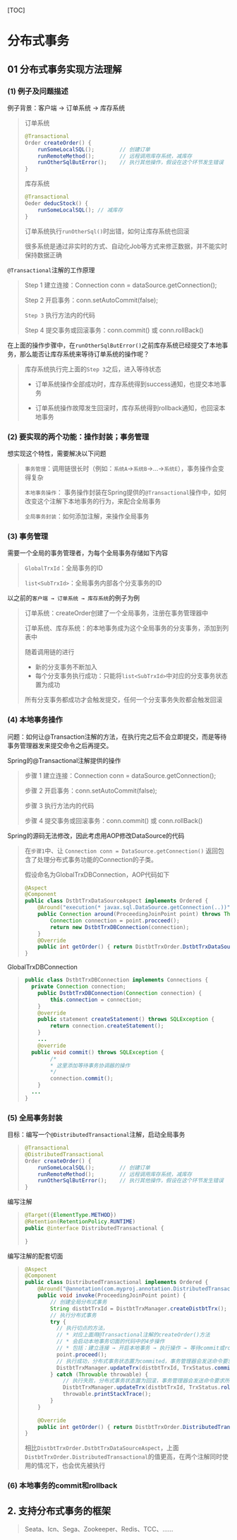 [TOC]

# 分布式事务

## 01 分布式事务实现方法理解

### (1) 例子及问题描述

例子背景：客户端 → 订单系统 → 库存系统

> 订单系统
>
> ~~~java
> @Transactional
> Order createOrder() {
>     runSomeLocalSQL(); 		// 创建订单
>     runRemoteMethod();		// 远程调用库存系统，减库存
>     runOtherSqlButError();	// 执行其他操作，假设在这个环节发生错误
> }
> ~~~
>
> 库存系统
>
> ~~~java
> @Transactional
> Oeder deducStock() {
>     runSomeLocalSQL(); // 减库存
> }
> ~~~
>
> 订单系统执行`runOtherSql()`时出错，如何让库存系统也回滚
>
> 很多系统是通过非实时的方式、自动化Job等方式来修正数据，并不能实时保持数据正确

`@Transactional`注解的工作原理

> Step 1 建立连接：Connection conn = dataSource.getConnection();
>
> Step 2 开启事务：conn.setAutoCommit(false);
>
> `Step 3` 执行方法内的代码
>
> Step 4 提交事务或回滚事务：conn.commit() 或 conn.rollBack()

在上面的操作步骤中，在`runOtherSqlButError()`之前库存系统已经提交了本地事务，那么能否让库存系统来等待订单系统的操作呢？

> 库存系统执行完上面的`Step 3`之后，进入等待状态
>
> * 订单系统操作全部成功时，库存系统得到success通知，也提交本地事务
>
> * 订单系统操作故障发生回滚时，库存系统得到rollback通知，也回滚本地事务

### (2) 要实现的两个功能：操作封装；事务管理

想实现这个特性，需要解决以下问题

> `事务管理`：调用链很长时（例如：`系统A`→`系统B`→...→`系统E`），事务操作会变得复杂
>
> `本地事务操作`： 事务操作封装在Spring提供的`@Transactional`操作中，如何改变这个注解下本地事务的行为，来配合全局事务
>
> `全局事务封装`：如何添加注解，来操作全局事务

### (3) 事务管理

需要一个全局的事务管理者，为每个全局事务存储如下内容

> `GlobalTrxId`：全局事务的ID
>
> `list<SubTrxId>`：全局事务内部各个分支事务的ID

以之前的`客户端 → 订单系统 → 库存系统`的例子为例

> 订单系统：createOrder创建了一个全局事务，注册在事务管理器中
>
> 订单系统、库存系统：的本地事务成为这个全局事务的分支事务，添加到列表中
>
> 随着调用链的进行
>
> * 新的分支事务不断加入
> * 每个分支事务执行成功：只能将`list<SubTrxId>`中对应的分支事务状态置为成功
>
> 所有分支事务都成功才会触发提交，任何一个分支事务失败都会触发回滚

### (4) 本地事务操作

问题：如何让@Transaction注解的方法，在执行完之后不会立即提交，而是等待事务管理器发来提交命令之后再提交。

Spring的@Transactional注解提供的操作

> 步骤 1 建立连接：Connection conn = dataSource.getConnection();
>
> 步骤 2 开启事务：conn.setAutoCommit(false);
>
> 步骤 3 执行方法内的代码
>
> 步骤 4 提交事务或回滚事务：conn.commit() 或 conn.rollBack()

Spring的源码无法修改，因此考虑用AOP修改DataSource的代码

> 在`步骤1`中、让 `Connection conn = DataSource.getConnection()` 返回包含了处理分布式事务功能的Connection的子类。
>
> 假设命名为GlobalTrxDBConnection，AOP代码如下
>
> ~~~java
> @Aspect
> @Component
> public class DstbtTrxDataSourceAspect implements Ordered {
>     @Around("execution(* javax.sql.DataSource.getConnection(..))")
>     public Connection around(ProceedingJoinPoint point) throws Throwable {
>         Connection connection = point.procceed(); 
>         return new DstbtTrxDBConnection(connection);
>     }
>     @Override
>     public int getOrder() { return DistbtTrxOrder.DstbtTrxDataSourceAspect; /*比较低的值*/ }
> }
> ~~~

GlobalTrxDBConnection

> ~~~java
> public class DstbtTrxDBConnection implements Connections {
> 	private Connection connection;
>     public DstbtTrxDBConnection(Connection connection) {
>         this.connection = connection;
>     }
>     @override
>     public statement createStatement() throws SQLException {
>         return connection.createStatement();
>     }
>     ...
>     @override
> 	public void commit() throws SQLException {
>         /*
>         * 这里添加等待事务协调器的操作
>         */ 
>         connection.commit();
>     }
> 	...
> }
> ~~~

### (5) 全局事务封装

目标：编写一个`@DistributedTransactional`注解，启动全局事务

> ~~~java
> @Transactional
> @DistributedTransactional
> Order createOrder() {
>     runSomeLocalSQL(); 		// 创建订单
>     runRemoteMethod();		// 远程调用库存系统，减库存
>     runOtherSqlButError();	// 执行其他操作，假设在这个环节发生错误
> }
> ~~~

编写注解

> ~~~java
> @Target({ElementType.METHOD})
> @Retention(RetentionPolicy.RUNTIME)
> public @interface DistributedTransactional {
>     
> }
> ~~~

编写注解的配套切面

> ~~~java
> @Aspect
> @Component
> public class DistributedTransactional implements Ordered {
>     @Around("@annotation(com.myproj.annotation.DistributedTransactional)")
>     public void invoke(ProceedingJoinPoint point) {
>         // 创建全局分布式事务
>         String distbtTrxId = DistbtTrxManager.createDistbtTrx();
>         // 执行分布式事务
>         try {
> 			// 执行切点的方法，
> 			// * 对应上面用@Transactional注解的createOrder()方法
> 			// * 会启动本地事务切面的代码中的4步操作
> 			// * 包括：建立连接 → 开启本地事务 → 执行操作 → 等待commit或rollBack命令
>     	    point.proceed(); 
>         	// 执行成功，分布式事务状态置为commited，事务管理器会发送命令要求所有参与方提交事务
> 	        DistbtTrxManager.updateTrx(distbtTrxId, TrxStatus.commit);
>         } catch (Throwable throwable) {
>             // 执行失败，分布式事务状态置为回滚，事务管理器会发送命令要求所有参与方回滚
>             DistbtTrxManager.updateTrx(distbtTrxId, TrxStatus.rollback);
>             throwable.printStackTrace();
>         }
>     }
>     
>     @Override
>     public int getOrder() { return DistbtTrxOrder.DistributedTransactional; /*比较高的值*/  }
> } 
> ~~~
>
> 相比`DistbtTrxOrder.DstbtTrxDataSourceAspect`，上面`DistbtTrxOrder.DistributedTransactional`的值更高，在两个注解同时使用的情况下，也会优先被执行

### (6) 本地事务的commit和rollback

> 

## 2. 支持分布式事务的框架

> Seata、Icn、Sega、Zookeeper、Redis、TCC、……

